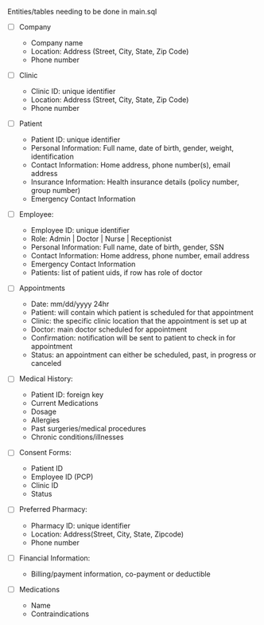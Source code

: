 Entities/tables needing to be done in main.sql

- [ ] Company
    - Company name
    - Location: Address (Street, City, State, Zip Code)
    - Phone number

- [ ] Clinic
    - Clinic ID: unique identifier
    - Location: Address (Street, City, State, Zip Code)
    - Phone number

- [ ] Patient
    - Patient ID: unique identifier
    - Personal Information: Full name, date of birth, gender, weight, identification
    - Contact Information: Home address, phone number(s), email address
    - Insurance Information: Health insurance details (policy number, group number)
    - Emergency Contact Information

- [ ] Employee:
    - Employee ID: unique identifier
    - Role: Admin | Doctor | Nurse | Receptionist
    - Personal Information: Full name, date of birth, gender, SSN
    - Contact Information: Home address, phone number, email address
    - Emergency Contact Information
    - Patients: list of patient uids, if row has role of doctor

- [ ] Appointments
    - Date: mm/dd/yyyy 24hr
    - Patient: will contain which patient is scheduled for that appointment
    - Clinic: the specific clinic location that the appointment is set up at
    - Doctor: main doctor scheduled for appointment
    - Confirmation: notification will be sent to patient to check in for appointment
    - Status: an appointment can either be scheduled, past, in progress or canceled

- [ ] Medical History:
    - Patient ID: foreign key
    - Current Medications
    - Dosage
    - Allergies
    - Past surgeries/medical procedures
    - Chronic conditions/illnesses

- [ ] Consent Forms:
    - Patient ID
    - Employee ID (PCP)
    - Clinic ID
    - Status 

- [ ] Preferred Pharmacy:
    - Pharmacy ID: unique identifier
    - Location: Address(Street, City, State, Zipcode)
    - Phone number

- [ ] Financial Information:
    - Billing/payment information, co-payment or deductible

- [ ] Medications
    - Name
    - Contraindications
